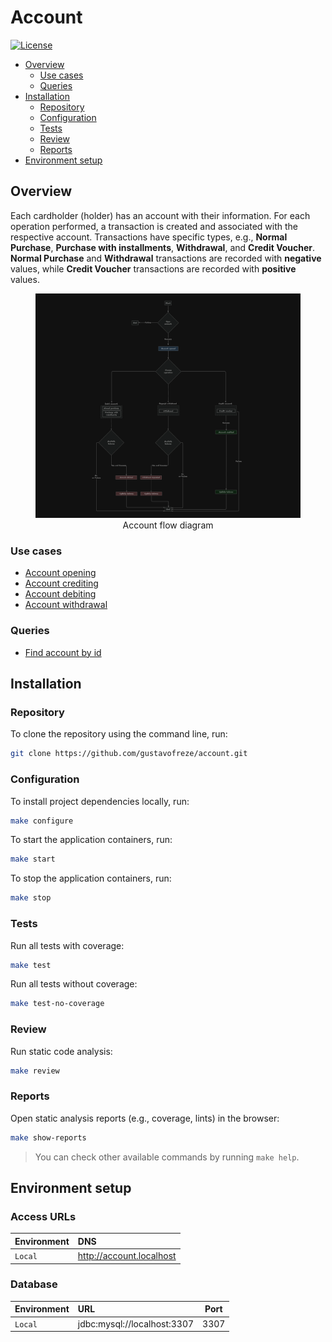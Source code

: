 # Account

[![License](https://img.shields.io/badge/license-MIT-green)](LICENSE)

* [Overview](#overview)
    - [Use cases](#use_cases)
    - [Queries](#queries)
* [Installation](#installation)
    - [Repository](#repository)
    - [Configuration](#configuration)
    - [Tests](#tests)
    - [Review](#review)
    - [Reports](#reports)
* [Environment setup](#environment_setup)

<div id="overview"></div> 

## Overview

Each cardholder (holder) has an account with their information.
For each operation performed, a transaction is created and associated with the respective account.
Transactions have specific types, e.g., **Normal Purchase**, **Purchase with installments**, **Withdrawal**, and
**Credit Voucher**.
**Normal Purchase** and **Withdrawal** transactions are recorded with **negative** values, while **Credit Voucher**
transactions are recorded with **positive** values.

<figure style="text-align: center;">
    <img src="./docs/excalidraw/account-flow.png" alt="Account flow diagram.">
    <figcaption>Account flow diagram</figcaption>
</figure>

<div id='use_cases'></div> 

### Use cases

- [Account opening](docs/USE_CASES.md#account-opening)
- [Account crediting](docs/USE_CASES.md#account-crediting)
- [Account debiting](docs/USE_CASES.md#account-debiting)
- [Account withdrawal](docs/USE_CASES.md#account-withdrawal)

<div id='queries'></div> 

### Queries

- [Find account by id](docs/QUERIES.md#find-account-by-id)

<div id='installation'></div> 

## Installation

<div id='repository'></div> 

### Repository

To clone the repository using the command line, run:

```bash
git clone https://github.com/gustavofreze/account.git
```

<div id='configuration'></div> 

### Configuration

To install project dependencies locally, run:

```bash
make configure
```

To start the application containers, run:

```bash
make start
```

To stop the application containers, run:

```bash
make stop
```

<div id='tests'></div> 

### Tests

Run all tests with coverage:

```bash
make test 
```

Run all tests without coverage:

```bash
make test-no-coverage
```

<div id='review'></div> 

### Review

Run static code analysis:

```bash
make review 
```

<div id='reports'></div> 

### Reports

Open static analysis reports (e.g., coverage, lints) in the browser:

```bash
make show-reports 
```

> You can check other available commands by running `make help`.

<div id='environment_setup'></div> 

## Environment setup

### Access URLs

| Environment | DNS                      | 
|:------------|:-------------------------|
| `Local`     | http://account.localhost |

### Database

| Environment | URL                         | Port | 
|:------------|:----------------------------|:----:|
| `Local`     | jdbc:mysql://localhost:3307 | 3307 |
